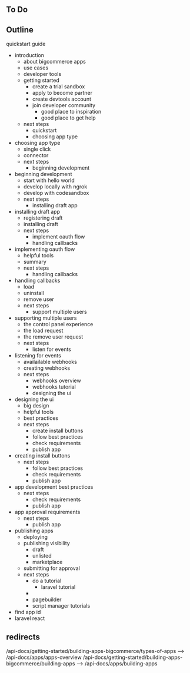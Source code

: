 ## To Do

## Outline

quickstart
guide
- introduction
  - about bigcommerce apps
  - use cases
  - developer tools
  - getting started
    - create a trial sandbox
    - apply to become partner
    - create devtools account
    - join developer community
      - good place to inspiration
      - good place to get help
  - next steps
    - quickstart
    - choosing app type
- choosing app type
  - single click
  - connector
  - next steps
    - beginning development
- beginning development
  - start with hello world
  - develop locally with ngrok
  - develop with codesandbox
  - next steps
    - installing draft app
- installing draft app
  - registering draft
  - installing draft
  - next steps
    - implement oauth flow
    - handling callbacks
- implementing oauth flow
  - helpful tools
  - summary
  - next steps
    - handling callbacks
- handling callbacks
  - load
  - uninstall
  - remove user
  - next steps
    - support multiple users
- supporting multiple users
  - the control panel experience
  - the load request
  - the remove user request
  - next steps
    - listen for events
- listening for events
  - availailable webhooks
  - creating webhooks
  - next steps
    - webhooks overview
    - webhooks tutorial
    - designing the ui
- designing the ui
  - big design
  - helpful tools
  - best practices
  - next steps
    - create install buttons
    - follow best practices
    - check requirements
    - publish app
- creating install buttons
  - next steps
    - follow best practices
    - check requirements
    - publish app
- app development best practices
  - next steps
    - check requirements
    - publish app
- app approval requirements
  - next steps
    - publish app
- publishing apps
  - deploying
  - publishing visibility
    - draft
    - unlisted
    - marketplace
  - submitting for approval
  - next steps
    - do a tutorial
      - laravel tutorial
    -
    - pagebuilder
    - script manager
tutorials
- find app id
- laravel react


## redirects
/api-docs/getting-started/building-apps-bigcommerce/types-of-apps --> /api-docs/apps/apps-overview
/api-docs/getting-started/building-apps-bigcommerce/building-apps --> /api-docs/apps/building-apps